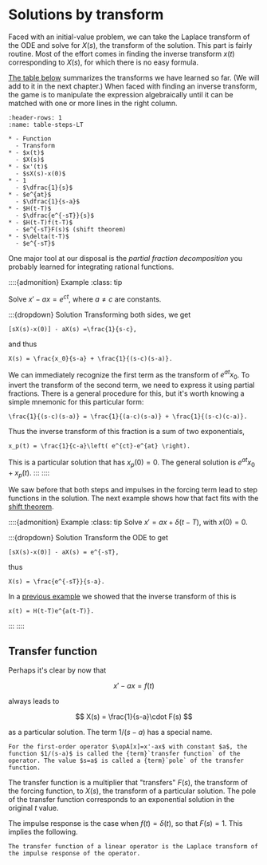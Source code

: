 # Solutions by transform

Faced with an initial-value problem, we can take the Laplace transform of the ODE and solve for $X(s)$, the transform of the solution. This part is fairly routine. Most of the effort comes in finding the inverse transform $x(t)$ corresponding to $X(s)$, for which there is no easy formula.

[The table below](table-steps-LT) summarizes the transforms we have learned so far. (We will add to it in the next chapter.) When faced with finding an inverse transform, the game is to manipulate the expression algebraically until it can be matched with one or more lines in the right column.

```{list-table} Laplace transforms (basic)
:header-rows: 1
:name: table-steps-LT

* - Function
  - Transform
* - $x(t)$
  - $X(s)$
* - $x'(t)$
  - $sX(s)-x(0)$
* - 1
  - $\dfrac{1}{s}$
* - $e^{at}$
  - $\dfrac{1}{s-a}$
* - $H(t-T)$
  - $\dfrac{e^{-sT}}{s}$
* - $H(t-T)f(t-T)$
  - $e^{-sT}F(s)$ (shift theorem)
* - $\delta(t-T)$
  - $e^{-sT}$
```

One major tool at our disposal is the *partial fraction decomposition* you probably learned for integrating rational functions.

::::{admonition} Example
:class: tip

Solve $x'-ax=e^{c t}$, where $a\neq c$ are constants.

:::{dropdown} Solution
Transforming both sides, we get

```{math}
[sX(s)-x(0)] - aX(s) =\frac{1}{s-c},
```

and thus

```{math}
X(s) = \frac{x_0}{s-a} + \frac{1}{(s-c)(s-a)}.
```

We can immediately recognize the first term as the transform of $e^{at}x_0$. To invert the transform of the second term, we need to express it using partial fractions. There is a general procedure for this, but it's worth knowing a simple mnemonic for this particular form:

```{math}
\frac{1}{(s-c)(s-a)} = \frac{1}{(a-c)(s-a)} + \frac{1}{(s-c)(c-a)}.
```

Thus the inverse transform of this fraction is a sum of two exponentials,

```{math}
x_p(t) = \frac{1}{c-a}\left( e^{ct}-e^{at} \right).
```

This is a particular solution that has $x_p(0)=0$. The general solution is $e^{at}x_0 + x_p(t)$.
:::
::::

We saw before that both steps and impulses in the forcing term lead to step functions in the solution. The next example shows how that fact fits with the [shift theorem](theorem-steps=shift).

::::{admonition} Example
:class: tip
Solve $x'=ax + \delta(t-T)$, with $x(0)=0$.

:::{dropdown} Solution
Transform the ODE to get

```{math}
[sX(s)-x(0)] - aX(s) = e^{-sT},
```

thus

```{math}
X(s) = \frac{e^{-sT}}{s-a}.
```

In a [previous example](example-steps-shift) we showed that the inverse transform of this is 

```{math}
x(t) = H(t-T)e^{a(t-T)}.
```
:::
::::

## Transfer function

Perhaps it's clear by now that

$$
x'-ax=f(t)
$$

always leads to

$$
X(s) = \frac{1}{s-a}\cdot F(s)
$$

as a particular solution. The term $1/(s-a)$ has a special name.

````{proof:definition} Transfer function, 1st order
For the first-order operator $\opA[x]=x'-ax$ with constant $a$, the function $1/(s-a)$ is called the {term}`transfer function` of the operator. The value $s=a$ is called a {term}`pole` of the transfer function.
````

The transfer function is a multiplier that "transfers" $F(s)$, the transform of the forcing function, to $X(s)$, the transform of a particular solution. The pole of the transfer function corresponds to an exponential solution in the original $t$ value.

The impulse response is the case when $f(t)=\delta(t)$, so that $F(s)=1$. This implies the following.

````{proof:theorem}
The transfer function of a linear operator is the Laplace transform of the impulse response of the operator.
````
